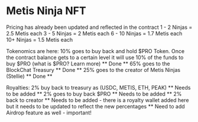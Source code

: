 # Metis Ninja NFT

Pricing has already been updated and reflected in the contract
1 - 2 Ninjas = 2.5 Metis each
3 - 5 Ninjas = 2 Metis each
6 - 10 Ninjas = 1.7 Metis each
10+ Ninjas = 1.5 Metis each

Tokenomics are here:
10% goes to buy back and hold $PRO Token. Once the contract balance gets to a certain level it will use 10% of the funds to buy $PRO (what is $PRO? Learn more) ** Done **
65% goes to the BlockChat Treasury ** Done **
25% goes to the creator of Metis Ninjas (Stellie) ** Done **

Royalties:
2% buy back to treasury as (USDC, METIS, ETH, PEAK) ** Needs to be added **
2% goes to buy back $PRO ** Needs to be added **
2% back to creator ** Needs to be added - there is a royalty wallet added here but it needs to be updated to reflect the new percentages **
Need to add Airdrop feature as well - important!